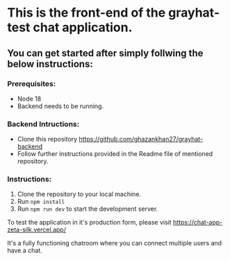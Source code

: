 # This is the front-end of the grayhat-test chat application.

## You can get started after simply follwing the below instructions:

### Prerequisites:
* Node 18
* Backend needs to be running.

### Backend Intructions:
* Clone this repository https://github.com/ghazankhan27/grayhat-backend
* Follow further instructions provided in the Readme file of mentioned repository.

### Instructions:
1. Clone the repository to your local machine.
2. Run 
  `npm install`
3. Run 
  `npm run dev`
to start the development server.

To test the application in it's production form, please visit https://chat-app-zeta-silk.vercel.app/

It's a fully functioning chatroom where you can connect multiple users and have a chat.